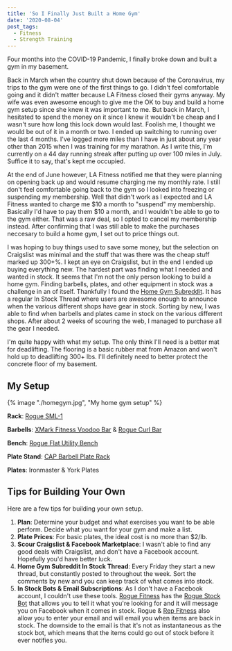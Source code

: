 ```yaml
---
title: 'So I Finally Just Built a Home Gym'
date: '2020-08-04'
post_tags:
  - Fitness
  - Strength Training
---
```


Four months into the COVID-19 Pandemic, I finally broke down and built a gym in my basement.
<!-- excerpt -->

Back in March when the country shut down because of the Coronavirus, my trips to the gym were one of the first things to go. I didn't feel comfortable going and it didn't matter because LA Fitness closed their gyms anyway. My wife was even awesome enough to give me the OK to buy and build a home gym setup since she knew it was important to me. But back in March, I hesitated to spend the money on it since I knew it wouldn't be cheap and I wasn't sure how long this lock down would last. Foolish me, I thought we would be out of it in a month or two. I ended up switching to running over the last 4 months. I've logged more miles than I have in just about any year other than 2015 when I was training for my marathon. As I write this, I'm currently on a 44 day running streak after putting up over 100 miles in July. Suffice it to say, that's kept me occupied.

At the end of June however, LA Fitness notified me that they were planning on opening back up and would resume charging me my monthly rate. I still don't feel comfortable going back to the gym so I looked into freezing or suspending my membership. Well that didn't work as I expected and LA Fitness wanted to charge me $10 a month to "suspend" my membership. Basically I'd have to pay them $10 a month, and I wouldn't be able to go to the gym either. That was a raw deal, so I opted to cancel my membership instead. After confirming that I was still able to make the purchases neccesary to build a home gym, I set out to price things out.

I was hoping to buy things used to save some money, but the selection on Craigslist was minimal and the stuff that was there was the cheap stuff marked up 300+%. I kept an eye on Craigslist, but in the end I ended up buying everything new. The hardest part was finding what I needed and wanted in stock. It seems that I'm not the only person looking to build a home gym. Finding barbells, plates, and other equipment in stock was a challenge in an of itself. Thankfully I found the [Home Gym Subreddit](https://www.reddit.com/r/homegym). It has a regular In Stock Thread where users are awesome enough to announce when the various different shops have gear in stock. Sorting by new, I was able to find when barbells and plates came in stock on the various different shops. After about 2 weeks of scouring the web, I managed to purchase all the gear I needed.

I'm quite happy with what my setup. The only think I'll need is a better mat for deadlifting. The flooring is a basic rubber mat from Amazon and won't hold up to deadlifting 300+ lbs. I'll definitely need to better protect the concrete floor of my basement.

## My Setup

{% image "./homegym.jpg", "My home gym setup" %}

**Rack**: [Rogue SML-1](https://www.roguefitness.com/sml-1-rogue-70-monster-lite-squat-stand)

**Barbells**: [XMark Fitness Voodoo Bar](https://www.xmarkfitness.com/voodoo-commercial-7-olympic-bar/) & [Rogue Curl Bar](https://www.roguefitness.com/rogue-curl-bar)

**Bench**: [Rogue Flat Utility Bench](https://www.roguefitness.com/rogue-flat-utility-bench)

**Plate Stand**: [CAP Barbell Plate Rack](https://www.amazon.com/CAP-Barbell-Olympic-2-Inch-Plate/dp/B0013SZC8S)

**Plates**: Ironmaster & York Plates

## Tips for Building Your Own

Here are a few tips for building your own setup.

1. **Plan**: Determine your budget and what exercises you want to be able perform. Decide what you want for your gym and make a list.
2. **Plate Prices**: For basic plates, the ideal cost is no more than \$2/lb.
3. **Scour Craigslist & Facebook Marketplace**: I wasn't able to find any good deals with Craigslist, and don't have a Facebook account. Hopefully you'd have better luck.
4. **Home Gym Subreddit In Stock Thread**: Every Friday they start a new thread, but constantly posted to throughout the week. Sort the comments by new and you can keep track of what comes into stock.
5. **In Stock Bots & Email Subscriptions**: As I don't have a Facebook account, I couldn't use these tools. [Rogue Fitness](https://www.roguefitness) has the [Rogue Stock Bot](https://roguestockbot.com/) that allows you to tell it what you're looking for and it will message you on Facebook when it comes in stock. Rogue & [Rep Fitness](https://www.repfitness.com/) also allow you to enter your email and will email you when items are back in stock. The downside to the email is that it's not as instantaneous as the stock bot, which means that the items could go out of stock before it ever notifies you.
